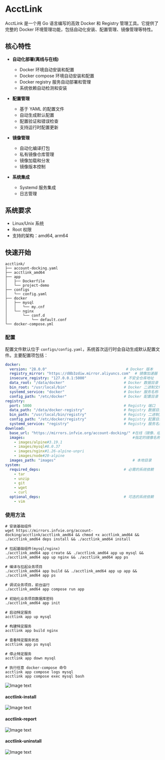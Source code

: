 # AcctLink

AcctLink 是一个用 Go 语言编写的高效 Docker 和 Registry 管理工具。它提供了完整的 Docker 环境管理功能，包括自动化安装、配置管理、镜像管理等特性。

## 核心特性

- **自动化部署(离线与在线)**
  - Docker 环境自动安装和配置
  - Docker compose 环境自动安装和配置
  - Docker registry 服务自动部署和管理
  - 系统依赖自动检测和安装

- **配置管理**
  - 基于 YAML 的配置文件
  - 自动生成默认配置
  - 配置验证和错误检查
  - 支持运行时配置更新

- **镜像管理**
  - 自动化编译打包
  - 私有镜像仓库管理
  - 镜像加载和分发
  - 镜像版本控制

- **系统集成**
  - Systemd 服务集成
  - 日志管理

## 系统要求

- Linux/Unix 系统
- Root 权限
- 支持的架构：amd64, arm64

## 快速开始

```shell
acctlink/
├── account-docking.yaml
├── acctlink_amd64
├── app
│   ├── Dockerfile
│   └── project-demo
├── configs
│   └── config.yaml
├── docker
│   ├── mysql
│   │   └── my.cnf
│   └── nginx
│       └── conf.d
│           └── default.conf
└── docker-compose.yml
```

### 配置

配置文件默认位于 `configs/config.yaml`，系统首次运行时会自动生成默认配置文件。主要配置项包括：

```yaml
docker:
  version: "28.0.0"                                    # Docker 版本
  registry_mirror: "https://d8b3zdiw.mirror.aliyuncs.com"  # 镜像加速器
  insecure_registry: "127.0.0.1:5000"                 # 不安全仓库地址
  data_root: "/data/docker"                           # Docker 数据目录
  bin_root: "/usr/local/bin"                          # Docker 二进制文件目录
  systemd_service: "docker"                           # Docker 服务名称
  config_path: "/etc/docker"                          # Docker 配置目录
registry:
  port: 5000                                          # Registry 端口
  data_path: "/data/docker-registry"                  # Registry 数据目录
  bin_path: "/usr/local/bin/registry"                 # Registry 二进制文件路径
  config_path: "/etc/docker/registry"                 # Registry 配置目录
  systemd_service: "registry"                         # Registry 服务名称
download:
  base_url: "https://mirrors.infvie.org/account-docking/" #在线（镜像、组件二进制）下载地址
  images:                                                 #指定的镜像名称
    - images/alpine#3.19.1                                
    - images/mysql#8.0.37
    - images/nginx#1.26-alpine-unpri
    - images/node#20-alpine
  images_path: "images"                                   # 本地目录
system:
  required_deps:                                      # 必需的系统依赖
    - tar
    - unzip
    - git
    - wget
    - curl
  optional_deps:                                      # 可选的系统依赖
    - vim
```

### 使用方法

```shell
# 安装基础组件
wget https://mirrors.infvie.org/account-docking/acctlink/acctlink_amd64 && chmod +x acctlink_amd64 && ./acctlink_amd64 deps install && ./acctlink_amd64 install

# 拉起基础组件(mysql/nginx)
./acctlink_amd64 app create && ./acctlink_amd64 app up mysql && ./acctlink_amd64 app up nginx && ./acctlink_amd64 app ps

# 编译与拉起业务项目
./acctlink_amd64 app build && ./acctlink_amd64 app up app && ./acctlink_amd64 app ps

```

```shell
# 调试业务项目，前台运行
./acctlink_amd64 app compose run app

# 初始化业务项目数据库密码
./acctlink_amd64 app init

# 启动特定服务
acctlink app up mysql

# 构建特定服务
acctlink app build nginx

# 查看特定服务状态
acctlink app ps mysql

# 停止特定服务
acctlink app down mysql

# 执行任意 docker-compose 命令
acctlink app compose logs mysql
acctlink app compose exec mysql bash
```

![Image text](https://mirrors.infvie.org/account-docking/acctlink/img/acctlink.png)
#### acctlink-install
![Image text](https://mirrors.infvie.org/account-docking/acctlink/img/acctlink-install.png)
#### acctlink-report
![Image text](https://mirrors.infvie.org/account-docking/acctlink/img/acctlink-report.png)
#### acctlink-uninstall
![Image text](https://mirrors.infvie.org/account-docking/acctlink/img/acctlink-uninstall.png)